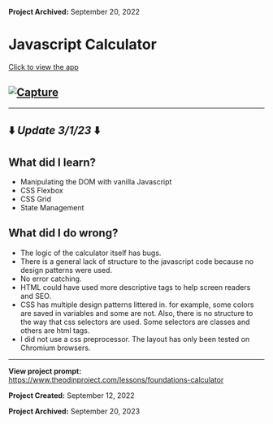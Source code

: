 **Project Archived:** September 20, 2022

# Javascript Calculator

[Click to view the app](https://michaelcoleman.github.io/Calculator/)

## [![Capture](https://user-images.githubusercontent.com/3175254/224551846-adad43d6-c659-442b-9d4e-58323257fbee.png)](https://michaelcoleman.github.io/Calculator/)

---

## :arrow_down: _Update 3/1/23_ :arrow_down:

## What did I learn?

- Manipulating the DOM with vanilla Javascript
- CSS Flexbox
- CSS Grid
- State Management

## What did I do wrong?

- The logic of the calculator itself has bugs.
- There is a general lack of structure to the javascript code because no design patterns were used.
- No error catching.
- HTML could have used more descriptive tags to help screen readers and SEO.
- CSS has multiple design patterns littered in. for example, some colors are saved in variables and some are not. Also, there is no structure to the way that css selectors are used. Some selectors are classes and others are html tags.
- I did not use a css preprocessor. The layout has only been tested on Chromium browsers.

---

**View project prompt:** https://www.theodinproject.com/lessons/foundations-calculator

**Project Created:** September 12, 2022

**Project Archived:** September 20, 2023
